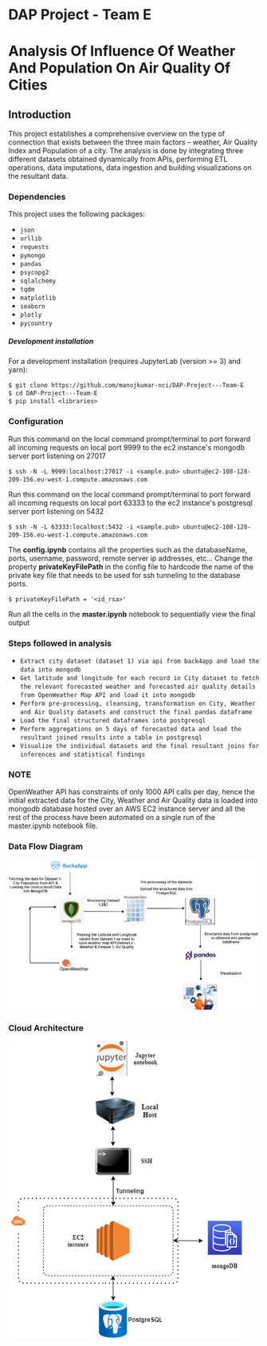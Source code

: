# DAP Project - Team E
# Analysis Of Influence Of Weather And Population On Air Quality Of Cities

## Introduction

This project establishes a comprehensive overview on the type of connection that exists between the three main factors – weather, Air Quality Index and Population of a city. The analysis is done by integrating three different datasets obtained dynamically from APIs, performing ETL operations, data imputations, data ingestion and building visualizations on the resultant data.

### Dependencies

This project uses the following packages:

- `json`
- `urllib`
- `requests`
- `pymongo`
- `pandas`
- `psycopg2`
- `sqlalchemy`
- `tqdm`
- `matplotlib`
- `seaborn`
- `plotly`
- `pycountry`


##### Development installation

For a development installation (requires JupyterLab (version >= 3) and yarn):

```
$ git clone https://github.com/manojkumar-nci/DAP-Project---Team-E
$ cd DAP-Project---Team-E
$ pip install <libraries>
```

### Configuration

Run this command on the local command prompt/terminal to port forward all incoming requests on local port 9999 to the ec2 instance's mongodb server port listening on 27017
```
$ ssh -N -L 9999:localhost:27017 -i <sample.pub> ubuntu@ec2-108-128-209-156.eu-west-1.compute.amazonaws.com
```

Run this command on the local command prompt/terminal to port forward all incoming requests on local port 63333 to the ec2 instance's postgresql server port listening on 5432

```
$ ssh -N -L 63333:localhost:5432 -i <sample.pub> ubuntu@ec2-108-128-209-156.eu-west-1.compute.amazonaws.com
```

The **config.ipynb** contains all the properties such as the databaseName, ports, username, password, remote server ip addresses, etc... Change the property **privateKeyFilePath** in the config file to 
hardcode the name of the private key file that needs to be used for ssh tunneling to the database ports.

```
$ privateKeyFilePath = '<id_rsa>'
```

Run all the cells in the **master.ipynb** notebook to sequentially view the final output

### Steps followed in analysis

- `Extract city dataset (dataset 1) via api from back4app and load the data into mongodb`
- `Get latitude and longitude for each record in City dataset to fetch the relevant forecasted weather and forecasted air quality details from OpenWeather Map API and load it into mongodb`
- `Perform pre-processing, cleansing, transformation on City, Weather and Air Quality datasets and construct the final pandas dataframe`
- `Load the final structured dataframes into postgresql`
- `Perform aggregations on 5 days of forecasted data and load the resultant joined results into a table in postgresql`
- `Visualize the individual datasets and the final resultant joins for inferences and statistical findings`

### NOTE

OpenWeather API has constraints of only 1000 API calls per day, hence the initial extracted data for the City, Weather and Air Quality data is loaded into mongodb database hosted over an AWS EC2 instance server and all the rest of the process have been automated on a single run of the master.ipynb notebook file.

### Data Flow Diagram

![](images/codeflow.jpg)


### Cloud Architecture

![](images/cloudarch.png)

